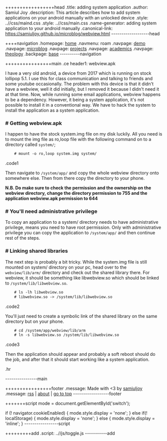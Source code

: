 +++++++++++++++++head
.title: adding system application
.author: Samiul Joy
.description: This article describes how to add system applications on your android manually with an unlocked device
.style: ..//css/maind.css
.style: ..//css/main.css
.name-generator: adding system application to your android manually
.canonical-link: https://samiuljoy.github.io/microblog/webview.html
-------------------head

++++navigation
.homepage: [home](..//index.html)
.navmenu: roam
.navpage: [demo](..//demo/base.html)
.navpage: [microblog](..//microblog/base.html)
.navpage: [projects](..//projects/base.html)
.navpage: [academics](..//academics/base.html)
.navpage: [theology](../theology/base.html)
.backpage: [base](base.html)
----------navigation

++++++++++++++++main
.ce header1: webview.apk

I have a very old android, a device from 2017 which is running on stock lollipop 5.1. I use this for class communication and talking to friends and some youtube occasionally. The problem with this device is that it didn't have a webview, well it did initially, but I removed it because I didn't need it at that time. Now, while running some email applications, webview happens to be a dependency. However, it being a system application, it's not possible to install it in a conventional way. We have to hack the system to install the application as a system application.


### # Getting webview.apk

I happen to have the stock system.img file on my disk luckily. All you need is to mount the img file as ro,loop file with the following command on to a directory called `system/`;


```1
	# mount -o ro,loop system.img system/
```
.code1


Then navigate to `/system/app/` and copy the whole webview directory onto somewhere else. Then from there copy the directory to your phone.

__N.B. Do make sure to check the permission and the ownership on the webview directory, change the directory permission to 755 and the application webview.apk permission to 644__


### # You'll need administrative privilege

To copy an application to a system/ directory needs to have administrative privilege, means you need to have root permission. Only with administrative privilege you can copy the application to `/system/app/` and then continue rest of the steps.


### # Linking shared libraries

The next step is probably a bit tricky. While the system.img file is still mounted on system/ directory on your pc, head over to the `webview/lib/arm/` directory and check out the shared library there. For webview, it should be something like libwebview.so which should be linked to `/system/lib/libwebview.so`. 

```2
	# ls -lh libwebview.so
	# libwebview.so -> /system/lib/libwebview.so
```
.code2


You'll just need to create a symbolic link of the shared library on the same directory but on your phone.


```3
	# cd /system/app/webview/lib/arm
	# ln -s libwebview.so /system/lib/libwebview.so
```
.code3

Then the application should appear and probably a soft reboot should do the job, and after that it should start working like a system application.


.hr

----------------main

++++++++++++++++footer
.message: Made with <3 by [samiuljoy](https://github.com/samiuljoy)
.message: [rss](/rss.xml) | [about](/about.html) | [go to top](#)
------------------footer

+++++++script
mode = document.getElementById('switch');

if (! navigator.cookieEnabled) {
	mode.style.display = 'none';
}
else if(! localStorage) {
	mode.style.display = 'none';
}
else {
	mode.style.display = 'inline';
}
-----------------script

+++++++++add
.script: ..//js/toggle.js
-----------add

